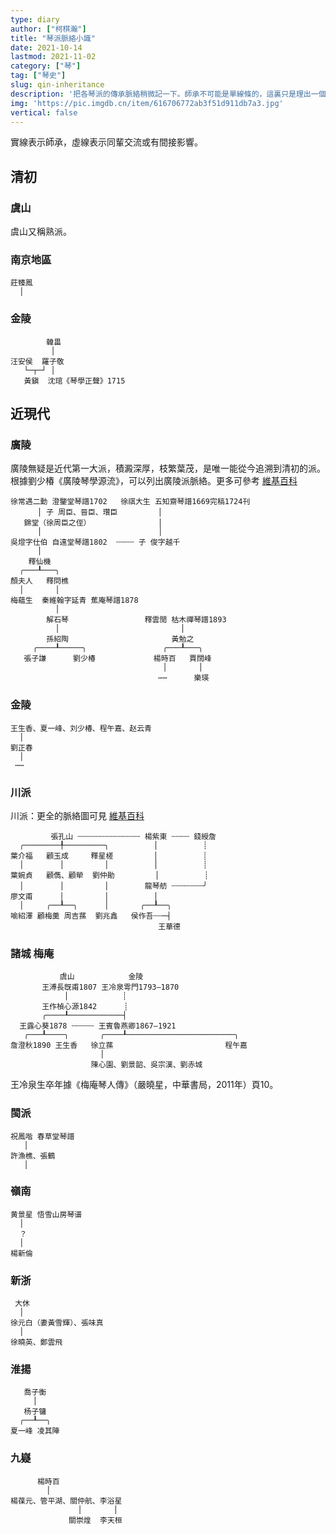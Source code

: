 ```yaml
---
type: diary
author: ["柯棋瀚"]
title: "琴派脈絡小識"
date: 2021-10-14
lastmod: 2021-11-02
category: ["琴"]
tag: ["琴史"]
slug: qin-inheritance
description: '把各琴派的傳承脈絡稍微記一下。師承不可能是單線條的，這裏只是理出一個最基本的骨架。'
img: 'https://pic.imgdb.cn/item/616706772ab3f51d911db7a3.jpg'
vertical: false
---
```


實線表示師承，虛線表示同輩交流或有間接影響。

## 清初

### 虞山

虞山又稱熟派。

### 南京地區

```
莊臻鳳
  │
```

### 金陵

```
        韓畕
         │
汪安侯  羅子敬
   └─┬─┘ │
   黃鎭  沈琯《琴學正聲》1715
```

## 近現代

### 廣陵

廣陵無疑是近代第一大派，積澱深厚，枝繁葉茂，是唯一能從今追溯到清初的派。根據劉少椿《廣陵琴學源流》，可以列出廣陵派脈絡。更多可參考 [維基百科](https://zh.wikipedia.org/wiki/%E5%B9%BF%E9%99%B5%E7%90%B4%E6%B4%BE)

```
徐常遇二勳 澄鑒堂琴譜1702   徐祺大生 五知齋琴譜1669完稿1724刊
      │ 子 周臣、晉臣、瓚臣         │
   錦堂（徐周臣之侄）               │
      │                          │
吳燈字仕伯 自遠堂琴譜1802  ┄┄┄┄ 子 俊字越千             
      │
    釋仙機  
  ╭───┸───╮
顏夫人   釋問樵
  │       │
梅蘊生  秦維翰字延青 蕉庵琴譜1878
          │                       
        解石琴                 釋雲閒 枯木禪琴譜1893  
          │                           │
        孫紹陶                       黃勉之
     ╭────┸─────╮                 ╭───┸───╮
   張子謙      劉少椿             楊時百   賈闊峰
                                  │       │
                                 ⋯⋯      樂瑛
```

### 金陵

```
王生香、夏一峰、刘少椿、程午嘉、赵云青
  │
劉正春
  │
 ⋯⋯ 
```

### 川派

川派：更全的脈絡圖可見 [維基百科](https://zh.wikipedia.org/wiki/%E8%9C%80%E6%B4%BE%E5%8F%A4%E7%90%B4)

```
         張孔山 ┄┄┄┄┄┄┄┄┄┄┄┄┄┄ 楊紫東 ┄┄┄┄ 錢綬詹   
  ╭────────╀─────────╮          │          ┊
葉介福   顧玉成     釋星槎         │          ┊
  │        │         │          │          ┊
葉婉貞   顧儁、顧犖  劉仲勛         │          ┊
  │        │         │        龍琴舫 ┄┄┄┄┄┄┄╯ 
廖文甫      │         │          │  
  │     ╭──┸──╮      │       ╭──┸──╮ 
喻紹澤 顧梅羹 周吉蓀  劉兆鑫   侯作吾┄┄─┤
                                 王華德
```

### 諸城 梅庵

```
           虞山            金陵
       王溥長旣甫1807 王冷泉雩門1793—1870
            │            ┊
       王作楨心源1842      ┊    
       ╭────┸────────────┤
  王露心葵1878 ┄┄┄┄┄ 王賓魯燕卿1867—1921
   ╭───┸────╮       ╭────┸────────────────────────╮
詹澄秋1890 王生香   徐立蓀                         程午嘉
                    │
                  陳心園、劉景韶、吳宗漢、劉赤城   
```

王冷泉生卒年據《梅庵琴人傳》（嚴曉星，中華書局，2011年）頁10。

### 閩派

```
祝鳳喈 春草堂琴譜
   │
許漁樵、張鶴
   │
```

### 嶺南

```
黄景星 悟雪山房琴谱
  │
  ？
  │
楊新倫
```

### 新浙

```
 大休
  │
徐元白（妻黃雪輝）、張味真  
  │
徐曉英、鄭雲飛 
```

### 淮揚

```
   喬子衡
     │
   杨子镛
  ╭──┸──╮ 
夏一峰 凌其陣
```

### 九嶷

```
      楊時百
        │
楊葆元、管平湖、關仲航、李浴星  
               │       │
             關崇煌  李天桓
```

